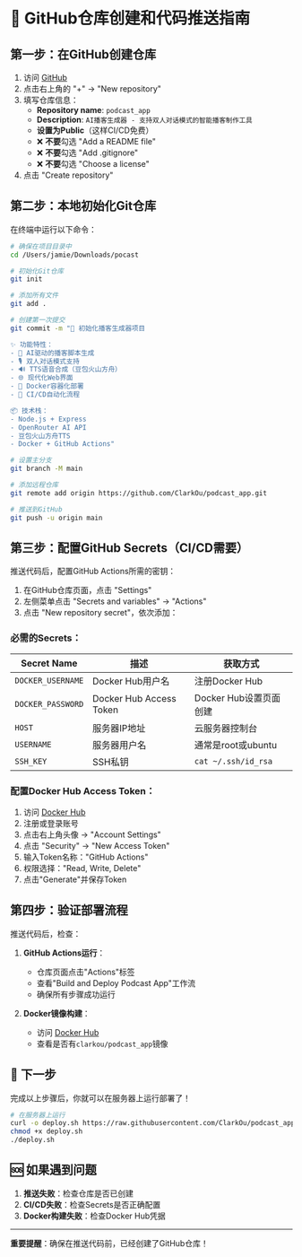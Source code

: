 # 🚀 GitHub仓库创建和代码推送指南

## 第一步：在GitHub创建仓库

1. 访问 [GitHub](https://github.com)
2. 点击右上角的 "+" → "New repository"
3. 填写仓库信息：
   - **Repository name**: `podcast_app`
   - **Description**: `AI播客生成器 - 支持双人对话模式的智能播客制作工具`
   - **设置为Public**（这样CI/CD免费）
   - ❌ **不要**勾选 "Add a README file"
   - ❌ **不要**勾选 "Add .gitignore"
   - ❌ **不要**勾选 "Choose a license"
4. 点击 "Create repository"

## 第二步：本地初始化Git仓库

在终端中运行以下命令：

```bash
# 确保在项目目录中
cd /Users/jamie/Downloads/pocast

# 初始化Git仓库
git init

# 添加所有文件
git add .

# 创建第一次提交
git commit -m "🎉 初始化播客生成器项目

✨ 功能特性：
- 🤖 AI驱动的播客脚本生成
- 🎙️ 双人对话模式支持
- 🔊 TTS语音合成（豆包火山方舟）
- 🌐 现代化Web界面
- 🐳 Docker容器化部署
- 🚀 CI/CD自动化流程

📦 技术栈：
- Node.js + Express
- OpenRouter AI API
- 豆包火山方舟TTS
- Docker + GitHub Actions"

# 设置主分支
git branch -M main

# 添加远程仓库
git remote add origin https://github.com/ClarkOu/podcast_app.git

# 推送到GitHub
git push -u origin main
```

## 第三步：配置GitHub Secrets（CI/CD需要）

推送代码后，配置GitHub Actions所需的密钥：

1. 在GitHub仓库页面，点击 "Settings"
2. 左侧菜单点击 "Secrets and variables" → "Actions"
3. 点击 "New repository secret"，依次添加：

### 必需的Secrets：

| Secret Name | 描述 | 获取方式 |
|------------|------|----------|
| `DOCKER_USERNAME` | Docker Hub用户名 | 注册Docker Hub |
| `DOCKER_PASSWORD` | Docker Hub Access Token | Docker Hub设置页面创建 |
| `HOST` | 服务器IP地址 | 云服务器控制台 |
| `USERNAME` | 服务器用户名 | 通常是root或ubuntu |
| `SSH_KEY` | SSH私钥 | `cat ~/.ssh/id_rsa` |

### 配置Docker Hub Access Token：

1. 访问 [Docker Hub](https://hub.docker.com)
2. 注册或登录账号
3. 点击右上角头像 → "Account Settings"
4. 点击 "Security" → "New Access Token"
5. 输入Token名称："GitHub Actions"
6. 权限选择："Read, Write, Delete"
7. 点击"Generate"并保存Token

## 第四步：验证部署流程

推送代码后，检查：

1. **GitHub Actions运行**：
   - 仓库页面点击"Actions"标签
   - 查看"Build and Deploy Podcast App"工作流
   - 确保所有步骤成功运行

2. **Docker镜像构建**：
   - 访问 [Docker Hub](https://hub.docker.com)
   - 查看是否有`clarkou/podcast_app`镜像

## 🎯 下一步

完成以上步骤后，你就可以在服务器上运行部署了！

```bash
# 在服务器上运行
curl -o deploy.sh https://raw.githubusercontent.com/ClarkOu/podcast_app/main/deploy.sh
chmod +x deploy.sh
./deploy.sh
```

## 🆘 如果遇到问题

1. **推送失败**：检查仓库是否已创建
2. **CI/CD失败**：检查Secrets是否正确配置
3. **Docker构建失败**：检查Docker Hub凭据

---

**重要提醒**：确保在推送代码前，已经创建了GitHub仓库！
